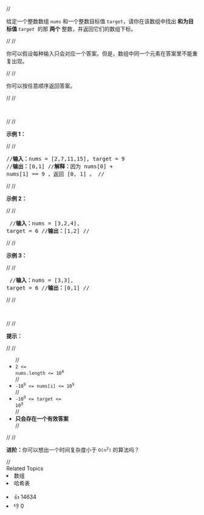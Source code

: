 //<p>给定一个整数数组 <code>nums</code>&nbsp;和一个整数目标值 <code>target</code>，请你在该数组中找出 <strong>和为目标值 </strong><em><code>target</code></em>&nbsp; 的那&nbsp;<strong>两个</strong>&nbsp;整数，并返回它们的数组下标。</p>
//
//<p>你可以假设每种输入只会对应一个答案。但是，数组中同一个元素在答案里不能重复出现。</p>
//
//<p>你可以按任意顺序返回答案。</p>
//
//<p>&nbsp;</p>
//
//<p><strong>示例 1：</strong></p>
//
//<pre>
//<strong>输入：</strong>nums = [2,7,11,15], target = 9
//<strong>输出：</strong>[0,1]
//<strong>解释：</strong>因为 nums[0] + nums[1] == 9 ，返回 [0, 1] 。
//</pre>
//
//<p><strong>示例 2：</strong></p>
//
//<pre>
//<strong>输入：</strong>nums = [3,2,4], target = 6
//<strong>输出：</strong>[1,2]
//</pre>
//
//<p><strong>示例 3：</strong></p>
//
//<pre>
//<strong>输入：</strong>nums = [3,3], target = 6
//<strong>输出：</strong>[0,1]
//</pre>
//
//<p>&nbsp;</p>
//
//<p><strong>提示：</strong></p>
//
//<ul>
//	<li><code>2 &lt;= nums.length &lt;= 10<sup>4</sup></code></li>
//	<li><code>-10<sup>9</sup> &lt;= nums[i] &lt;= 10<sup>9</sup></code></li>
//	<li><code>-10<sup>9</sup> &lt;= target &lt;= 10<sup>9</sup></code></li>
//	<li><strong>只会存在一个有效答案</strong></li>
//</ul>
//
//<p><strong>进阶：</strong>你可以想出一个时间复杂度小于 <code>O(n<sup>2</sup>)</code> 的算法吗？</p>
//<div><div>Related Topics</div><div><li>数组</li><li>哈希表</li></div></div><br><div><li>👍 14634</li><li>👎 0</li></div>